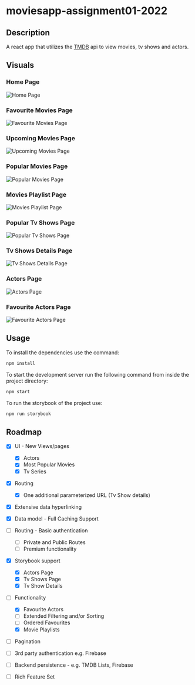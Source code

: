 # moviesapp-assignment01-2022



## Description
A react app that utilizes the [TMDB](https://www.themoviedb.org/) api to view movies, tv shows and actors.

## Visuals
### Home Page
![Home Page](./images/HomePage.png)
### Favourite Movies Page
![Favourite Movies Page](./images/FavMoviessPage.png)
### Upcoming Movies Page
![Upcoming Movies Page](./images/UpcomingMoviesPage.png)
### Popular Movies Page
![Popular Movies Page](./images/PopularMoviesPage.png)
### Movies Playlist Page
![Movies Playlist Page](./images/MoviesPlaylistPage.png)
### Popular Tv Shows Page
![Popular Tv Shows Page](./images/PopularTvShowsPage.png)
### Tv Shows Details Page
![Tv Shows Details Page](./images/TvShowDetailsPage.png)
### Actors Page
![Actors Page](./images/ActorsPage.png)
### Favourite Actors Page
![Favourite Actors Page](./images/FavActorsPage.png)

## Usage
To install the dependencies use the command:
``` sh
npm install
```

To start the development server run the following command from inside the project directory:
``` sh
npm start
```

To run the storybook of the project use:
``` sh
npm run storybook
```

## Roadmap
* [x] UI - New Views/pages
  * [x] Actors
  * [x] Most Popular Movies
  * [x] Tv Series
* [x] Routing
  * [x] One additional parameterized URL (Tv Show details)
* [x] Extensive data hyperlinking 
* [x] Data model - Full Caching Support
* [ ] Routing - Basic authentication
  * [ ] Private and Public Routes 
  * [ ] Premium functionality
* [x] Storybook support
  * [x] Actors Page
  * [x] Tv Shows Page
  * [x] Tv Show Details
* [ ] Functionality
  * [x] Favourite Actors
  * [ ] Extended Filtering and/or Sorting
  * [ ] Ordered Favourites
  * [x] Movie Playlists
* [ ] Pagination
* [ ] 3rd party authentication e.g. Firebase
* [ ] Backend persistence - e.g. TMDB Lists, Firebase
* [ ] Rich Feature Set

